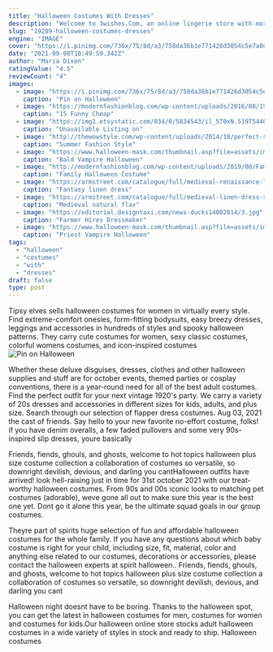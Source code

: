 ```yaml
---
title: "Halloween Costumes With Dresses"
description: "Welcome to 3wishes.Com, an online lingerie store with more than 20 years of experience enhancing adult relationships of all kinds. At 3wishes, we offer fashionable clothing, womens costumes, fantasy"
slug: "19289-halloween-costumes-dresses"
engine: "IMAGE"
cover: "https://i.pinimg.com/736x/75/8d/a3/758da36b1e771426d3054c5e7a8da63b.jpg"
date: "2021-09-08T10:49:59.342Z"
author: "Maria Dixon"
ratingValue: "4.5"
reviewCount: "4"
images:
  - image: "https://i.pinimg.com/736x/75/8d/a3/758da36b1e771426d3054c5e7a8da63b.jpg"
    caption: "Pin on Halloween"
  - image: "https://modernfashionblog.com/wp-content/uploads/2016/08/15-Funny-Cheap-Easy-Homemade-Halloween-Costumes-2016-2.jpg"
    caption: "15 Funny Cheap"
  - image: "https://img1.etsystatic.com/034/0/5834543/il_570xN.519754403_ek05.jpg"
    caption: "Unavailable Listing on"
  - image: "http://thewowstyle.com/wp-content/uploads/2014/10/perfect-summer-dress-3.jpg"
    caption: "Summer Fashion Style"
  - image: "https://www.halloween-mask.com/thumbnail.asp?file=assets/images/morb/11/bald_vampire_m36947morb.jpg&maxx=500&maxy=0"
    caption: "Bald Vampire Halloween"
  - image: "http://modernfashionblog.com/wp-content/uploads/2019/08/Family-Halloween-Costume-Ideas-2019-5.jpg"
    caption: "Family Halloween Costume"
  - image: "https://armstreet.com/catalogue/full/medieval-renaissance-linen-dress-autumn-princess-8.jpg"
    caption: "Fantasy linen dress"
  - image: "https://armstreet.com/catalogue/full/medieval-linen-dress-surcoat-and-chaperone-costume-autumn-princess-8.jpg"
    caption: "Medieval natural flax"
  - image: "https://editorial.designtaxi.com/news-ducks14082014/3.jpg"
    caption: "Farmer Hires Dressmaker"
  - image: "https://www.halloween-mask.com/thumbnail.asp?file=assets/images/ru11/priest_vampire_ru68434ih.jpg&maxx=500&maxy=0"
    caption: "Priest Vampire Halloween"
tags:
  - "halloween"
  - "costumes"
  - "with"
  - "dresses"
draft: false
type: post
---
```


Tipsy elves sells halloween costumes for women in virtually every style. Find extreme-comfort onesies, form-fitting bodysuits, easy breezy dresses, leggings and accessories in hundreds of styles and spooky halloween patterns. They carry cute costumes for women, sexy classic costumes, colorful womens costumes, and icon-inspired costumes
![Pin on Halloween](https://i.pinimg.com/736x/75/8d/a3/758da36b1e771426d3054c5e7a8da63b.jpg "Pin on Halloween")

Whether these deluxe disguises, dresses, clothes and other halloween supplies and stuff are for october events, themed parties or cosplay conventions, there is a year-round need for all of the best adult costumes. Find the perfect outfit for your next vintage 1920&#39;s party. We carry a variety of 20s dresses and accessories in different sizes for kids, adults, and plus size. Search through our selection of flapper dress costumes. Aug 03, 2021 the cast of friends. Say hello to your new favorite no-effort costume, folks! if you have denim overalls, a few faded pullovers and some very 90s-inspired slip dresses, youre basically
<!--inArticleAds-->

<!--galleryOne-->

Friends, fiends, ghouls, and ghosts, welcome to hot topics halloween plus size costume collection  a collaboration of costumes so versatile, so downright devilish, devious, and darling you cantHalloween outfits have arrived! look hell-raising just in time for 31st october 2021 with our treat-worthy halloween costumes. From 90s and 00s iconic looks to matching pet costumes (adorable), weve gone all out to make sure this year is the best one yet. Dont go it alone this year, be the ultimate squad goals in our group costumes.
<!--inArticleAds-->

<!--galleryTwo-->

Theyre part of spirits huge selection of fun and affordable halloween costumes for the whole family. If you have any questions about which baby costume is right for your child, including size, fit, material, color and anything else related to our costumes, decorations or accessories, please contact the halloween experts at spirit halloween.. Friends, fiends, ghouls, and ghosts, welcome to hot topics halloween plus size costume collection  a collaboration of costumes so versatile, so downright devilish, devious, and darling you cant
<!--galleryThree-->

Halloween night doesnt have to be boring. Thanks to the halloween spot, you can get the latest in halloween costumes for men, costumes for women and costumes for kids.Our halloween online store stocks adult halloween costumes in a wide variety of styles in stock and ready to ship. Halloween costumes